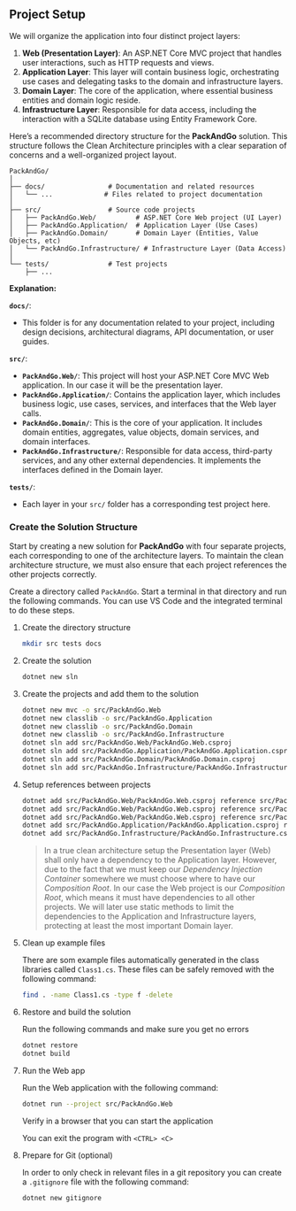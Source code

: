 ## Project Setup

We will organize the application into four distinct project layers:

1. **Web (Presentation Layer)**: An ASP.NET Core MVC project that handles user interactions, such as HTTP requests and views.
2. **Application Layer**: This layer will contain business logic, orchestrating use cases and delegating tasks to the domain and infrastructure layers.
3. **Domain Layer**: The core of the application, where essential business entities and domain logic reside.
4. **Infrastructure Layer**: Responsible for data access, including the interaction with a SQLite database using Entity Framework Core.

Here’s a recommended directory structure for the **PackAndGo** solution. This structure follows the Clean Architecture principles with a clear separation of concerns and a well-organized project layout.

```plaintext
PackAndGo/
│
├── docs/                # Documentation and related resources
│   └── ...             # Files related to project documentation
│
├── src/                 # Source code projects
│   ├── PackAndGo.Web/          # ASP.NET Core Web project (UI Layer)
│   ├── PackAndGo.Application/  # Application Layer (Use Cases)
│   ├── PackAndGo.Domain/       # Domain Layer (Entities, Value Objects, etc)
│   └── PackAndGo.Infrastructure/ # Infrastructure Layer (Data Access)
│
└── tests/               # Test projects
    ├── ...
```

**Explanation:**

**`docs/`**:  

- This folder is for any documentation related to your project, including design decisions, architectural diagrams, API documentation, or user guides.

**`src/`**:

- **`PackAndGo.Web/`**: This project will host your ASP.NET Core MVC Web application. In our case it will be the presentation layer.
- **`PackAndGo.Application/`**: Contains the application layer, which includes business logic, use cases, services, and interfaces that the Web layer calls.
- **`PackAndGo.Domain/`**: This is the core of your application. It includes domain entities, aggregates, value objects, domain services, and domain interfaces.
- **`PackAndGo.Infrastructure/`**: Responsible for data access, third-party services, and any other external dependencies. It implements the interfaces defined in the Domain layer.

**`tests/`**:

- Each layer in your `src/` folder has a corresponding test project here.

### Create the Solution Structure

Start by creating a new solution for **PackAndGo** with four separate projects, each corresponding to one of the architecture layers. To maintain the clean architecture structure, we must also ensure that each project references the other projects correctly.

Create a directory called `PackAndGo`. Start a terminal in that directory and run the following commands. You can use VS Code and the integrated terminal to do these steps.

1. Create the directory structure

	```bash
	mkdir src tests docs
	```

2. Create the solution

	```bash
	dotnet new sln
	```

3. Create the projects and add them to the solution

	```bash
	dotnet new mvc -o src/PackAndGo.Web
	dotnet new classlib -o src/PackAndGo.Application
	dotnet new classlib -o src/PackAndGo.Domain
	dotnet new classlib -o src/PackAndGo.Infrastructure
	dotnet sln add src/PackAndGo.Web/PackAndGo.Web.csproj
	dotnet sln add src/PackAndGo.Application/PackAndGo.Application.csproj
	dotnet sln add src/PackAndGo.Domain/PackAndGo.Domain.csproj
	dotnet sln add src/PackAndGo.Infrastructure/PackAndGo.Infrastructure.csproj
	```

4. Setup references between projects

	```bash
	dotnet add src/PackAndGo.Web/PackAndGo.Web.csproj reference src/PackAndGo.Application/PackAndGo.Application.csproj
	dotnet add src/PackAndGo.Web/PackAndGo.Web.csproj reference src/PackAndGo.Domain/PackAndGo.Domain.csproj
	dotnet add src/PackAndGo.Web/PackAndGo.Web.csproj reference src/PackAndGo.Infrastructure/PackAndGo.Infrastructure.csproj
	dotnet add src/PackAndGo.Application/PackAndGo.Application.csproj reference src/PackAndGo.Domain/PackAndGo.Domain.csproj
	dotnet add src/PackAndGo.Infrastructure/PackAndGo.Infrastructure.csproj reference src/PackAndGo.Domain/PackAndGo.Domain.csproj
	```

	> In a true clean architecture setup the Presentation layer (Web) shall only have a dependency to the Application layer. However, due to the fact that we must keep our _Dependency Injection Container_ somewhere we must choose where to have our _Composition Root_. In our case the Web project is our _Composition Root_, which means it must have dependencies to all other projects. We will later use static methods to limit the dependencies to the Application and Infrastructure layers, protecting at least the most important Domain layer.
	
5. Clean up example files

	There are som example files automatically generated in the class libraries called `Class1.cs`. These files can be safely removed with the following command:
		
	```bash
	find . -name Class1.cs -type f -delete
	```

6. Restore and build the solution

	Run the following commands and make sure you get no errors
	
	```bash
	dotnet restore
	dotnet build
	```

7. Run the Web app

	Run the Web application with the following command:
	
	```bash
	dotnet run --project src/PackAndGo.Web
	```
	
	Verify in a browser that you can start the application
	
	You can exit the program with `<CTRL> <C>`

8. Prepare for Git (optional)

	In order to only check in relevant files in a git repository you can create a `.gitignore` file with the following command:
	
	```bash
	dotnet new gitignore
	```
